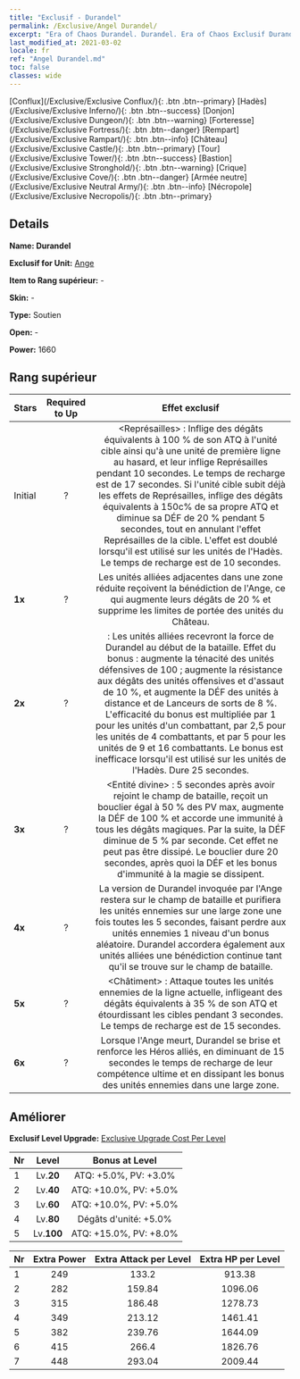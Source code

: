 ```yaml
---
title: "Exclusif - Durandel"
permalink: /Exclusive/Angel Durandel/
excerpt: "Era of Chaos Durandel. Durandel. Era of Chaos Exclusif Durandel. Ange Exclusif."
last_modified_at: 2021-03-02
locale: fr
ref: "Angel Durandel.md"
toc: false
classes: wide
---
```

 [Conflux](/Exclusive/Exclusive Conflux/){: .btn .btn--primary} [Hadès](/Exclusive/Exclusive Inferno/){: .btn .btn--success} [Donjon](/Exclusive/Exclusive Dungeon/){: .btn .btn--warning} [Forteresse](/Exclusive/Exclusive Fortress/){: .btn .btn--danger} [Rempart](/Exclusive/Exclusive Rampart/){: .btn .btn--info} [Château](/Exclusive/Exclusive Castle/){: .btn .btn--primary} [Tour](/Exclusive/Exclusive Tower/){: .btn .btn--success} [Bastion](/Exclusive/Exclusive Stronghold/){: .btn .btn--warning} [Crique](/Exclusive/Exclusive Cove/){: .btn .btn--danger} [Armée neutre](/Exclusive/Exclusive Neutral Army/){: .btn .btn--info} [Nécropole](/Exclusive/Exclusive Necropolis/){: .btn .btn--primary} 

## Details
 **Name: Durandel** 

 **Exclusif for Unit:** [Ange](/units/Angel/) 

 **Item to Rang supérieur:** -

 **Skin:** -

 **Type:** Soutien

 **Open:** -

 **Power:** 1660

## Rang supérieur

  |     Stars    |  Required to Up | Effet exclusif |
  |:-------------|:---------------:|:---------------:|
  |  Initial  | ? | <Représailles> : Inflige des dégâts équivalents à 100 % de son ATQ à l'unité cible ainsi qu'à une unité de première ligne au hasard, et leur inflige Représailles pendant 10 secondes. Le temps de recharge est de 17 secondes. Si l'unité cible subit déjà les effets de Représailles, inflige des dégâts équivalents à 150c% de sa propre ATQ et diminue sa DÉF de 20 % pendant 5 secondes, tout en annulant l'effet Représailles de la cible. L'effet est doublé lorsqu'il est utilisé sur les unités de l'Hadès. Le temps de recharge est de 10 secondes. |
  | **1x** <i class="fas fa-star"/> | ? | Les unités alliées adjacentes dans une zone réduite reçoivent la bénédiction de l'Ange, ce qui augmente leurs dégâts de 20 % et supprime les limites de portée des unités du Château. |
  | **2x** <i class="fas fa-star"/> | ? | <Durandel> : Les unités alliées recevront la force de Durandel au début de la bataille. Effet du bonus : augmente la ténacité des unités défensives de 100 ; augmente la résistance aux dégâts des unités offensives et d'assaut de 10 %, et augmente la DÉF des unités à distance et de Lanceurs de sorts de 8 %. L'efficacité du bonus est multipliée par 1 pour les unités d'un combattant, par 2,5 pour les unités de 4 combattants, et par 5 pour les unités de 9 et 16 combattants. Le bonus est inefficace lorsqu'il est utilisé sur les unités de l'Hadès. Dure 25 secondes. |
  | **3x** <i class="fas fa-star"/> | ? | <Entité divine> : 5 secondes après avoir rejoint le champ de bataille, reçoit un bouclier égal à 50 % des PV max, augmente la DÉF de 100 % et accorde une immunité à tous les dégâts magiques. Par la suite, la DÉF diminue de 5 % par seconde. Cet effet ne peut pas être dissipé. Le bouclier dure 20 secondes, après quoi la DÉF et les bonus d'immunité à la magie se dissipent. |
  | **4x** <i class="fas fa-star"/> | ? | La version de Durandel invoquée par l'Ange restera sur le champ de bataille et purifiera les unités ennemies sur une large zone une fois toutes les 5 secondes, faisant perdre aux unités ennemies 1 niveau d'un bonus aléatoire. Durandel accordera également aux unités alliées une bénédiction continue tant qu'il se trouve sur le champ de bataille. |
  | **5x** <i class="fas fa-star"/> | ? | <Châtiment> : Attaque toutes les unités ennemies de la ligne actuelle, infligeant des dégâts équivalents à 35 % de son ATQ et étourdissant les cibles pendant 3 secondes. Le temps de recharge est de 15 secondes. |
  | **6x** <i class="fas fa-star"/> | ? | Lorsque l'Ange meurt, Durandel se brise et renforce les Héros alliés, en diminuant de 15 secondes le temps de recharge de leur compétence ultime et en dissipant les bonus des unités ennemies dans une large zone. |


## Améliorer
 **Exclusif Level Upgrade:** [Exclusive Upgrade Cost Per Level](/Exclusive/ExclusiveUpgradeCostPerLevel/)

  |  Nr  |   Level  | Bonus at Level |
  |:-----|:--------:|:--------------:|
  | 1 | Lv.**20** | ATQ: +5.0%, PV: +3.0% |
  | 2 | Lv.**40** | ATQ: +10.0%, PV: +5.0% |
  | 3 | Lv.**60** | ATQ: +10.0%, PV: +5.0% |
  | 4 | Lv.**80** | Dégâts d'unité: +5.0% |
  | 5 | Lv.**100** | ATQ: +15.0%, PV: +8.0% |


  |  Nr  |  Extra Power | Extra Attack per Level | Extra HP per Level |
  |:-----|:--------:|:--------:|:--------:|
  | 1 | 249 | 133.2 | 913.38 |
  | 2 | 282 | 159.84 | 1096.06 |
  | 3 | 315 | 186.48 | 1278.73 |
  | 4 | 349 | 213.12 | 1461.41 |
  | 5 | 382 | 239.76 | 1644.09 |
  | 6 | 415 | 266.4 | 1826.76 |
  | 7 | 448 | 293.04 | 2009.44 |


